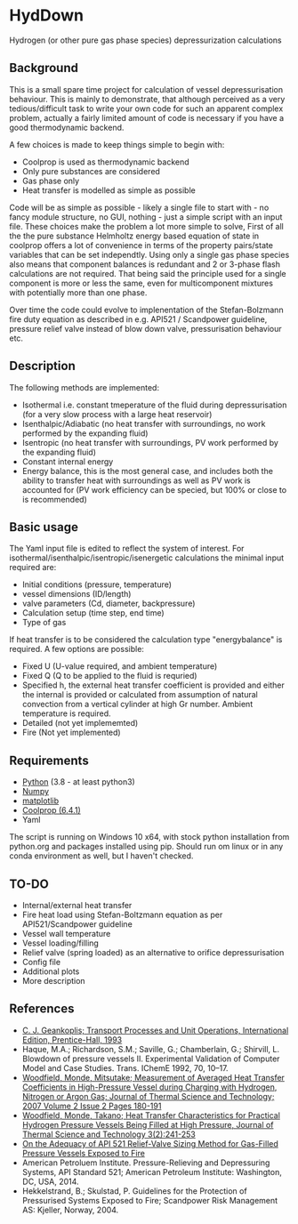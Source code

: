 # HydDown
Hydrogen (or other pure gas phase species) depressurization calculations

## Background
This is a small spare time project for calculation of vessel depressurisation behaviour. This is mainly to demonstrate, that although perceived as a very tedious/difficult task to write your own code for such an apparent complex problem, actually a fairly limited amount of code is necessary if you have a good thermodynamic backend. 

A few choices is made to keep things simple to begin with:

- Coolprop is used as thermodynamic backend
- Only pure substances are considered
- Gas phase only
- Heat transfer is modelled as simple as possible

Code will be as simple as possible - likely a single file to start with - no fancy module structure,    no GUI, nothing - just a simple script with an input file.
These choices make the problem a lot more simple to solve, First of all the the pure substance Helmholtz energy based equation of state in coolprop offers a lot of convenience in terms of the property pairs/state variables that can be set independtly. Using only a single gas phase species also means that component balances is redundant and 2 or 3-phase flash calculations are not required. That being said the principle used for a single component is more or less the same, even for multicomponent mixtures with potentially more than one phase.

Over time the code could evolve to implenentation of the Stefan-Bolzmann fire duty equation as described in e.g. API521 / Scandpower guideline, pressure relief valve instead of blow down valve, pressurisation behaviour etc.

## Description
The following methods are implemented:

- Isothermal i.e. constant tmeperature of the fluid during depressurisation (for a very slow process with a large heat reservoir)
- Isenthalpic/Adiabatic (no heat transfer with surroundings, no work performed by the expanding fluid)
- Isentropic (no heat transfer with surroundings, PV work performed by the expanding fluid)
- Constant internal energy
- Energy balance, this is the most general case, and includes both the ability to transfer heat with surroundings as well as PV work is accounted for (PV work efficiency can be specied, but 100% or close to is recommended)

## Basic usage
The Yaml input file is edited to reflect the system of interest. For isothermal/isenthalpic/isentropic/isenergetic calculations the minimal input required are:

- Initial conditions (pressure, temperature)
- vessel dimensions (ID/length)
- valve parameters (Cd, diameter, backpressure)
- Calculation setup (time step, end time)
- Type of gas

If heat transfer is to be considered the calculation type "energybalance" is required. A few options are possible:

- Fixed U (U-value required, and ambient temperature)
- Fixed Q (Q to be applied to the fluid is requried)
- Specified h, the external heat transfer coefficient is provided and either the internal is provided or calculated from assumption of natural convection from a vertical cylinder at high Gr number. Ambient temperature is required.
- Detailed (not yet implememted)
- Fire (Not yet implemented)

## Requirements

- [Python](http://www.python.org) (3.8 - at least python3)
- [Numpy](https://numpy.org/)
- [matplotlib](https://matplotlib.org/)
- [Coolprop (6.4.1)](http://www.coolprop.org/)
- Yaml 

The script is running on Windows 10 x64, with stock python installation from python.org and packages installed using pip. Should run om linux or in any conda environment as well, but I haven't checked.

## TO-DO

- Internal/external heat transfer
- Fire heat load using Stefan-Boltzmann equation as per API521/Scandpower guideline
- Vessel wall temperature
- Vessel loading/filling
- Relief valve (spring loaded) as an alternative to orifice depressurisation
- Config file
- Additional plots
- More description

## References

- [C. J. Geankoplis; Transport Processes and Unit Operations, International Edition, Prentice-Hall, 1993](https://www.amazon.co.uk/Transport-Processes-Unit-Operations-International/dp/013045253X)
- Haque, M.A.; Richardson, S.M.; Saville, G.; Chamberlain, G.; Shirvill, L. Blowdown of pressure vessels II. Experimental Validation of Computer Model and Case Studies. Trans. IChemE 1992, 70, 10–17.
- [Woodfield, Monde, Mitsutake; Measurement of Averaged Heat Transfer Coefficients in High-Pressure Vessel during Charging with Hydrogen, Nitrogen or Argon Gas; Journal of Thermal Science and Technology; 2007 Volume 2 Issue 2 Pages 180-191 ](https://doi.org/10.1299/jtst.2.180)
- [Woodfield, Monde, Takano; Heat Transfer Characteristics for Practical Hydrogen Pressure Vessels Being Filled at High Pressure, Journal of Thermal Science and Technology 3(2):241-253](http://dx.doi.org/10.1299/jtst.3.241)
- [On the Adequacy of API 521 Relief-Valve Sizing Method for Gas-Filled Pressure Vessels Exposed to Fire](https://doi.org/10.3390/safety4010011)
- American Petroluem Institute. Pressure-Relieving and Depressuring Systems, API Standard 521; American Petroleum Institute: Washington, DC, USA, 2014.
- Hekkelstrand, B.; Skulstad, P. Guidelines for the Protection of Pressurised Systems Exposed to Fire; Scandpower Risk Management AS: Kjeller, Norway, 2004.
